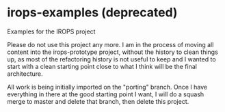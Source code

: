# irops-examples (deprecated)
Examples for the IROPS project

Please do not use this project any more. I am in the process of moving all content into the irops-prototype project, without the history to clean things up, as most of the refactoring history is not useful to keep and I wanted to start with a clean starting point close to what I think will be the final architecture.

All work is being initially imported on the "porting" branch. Once I have everything in there at the good starting point I want, I will do a squash merge to master and delete that branch, then delete this project.
